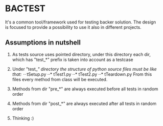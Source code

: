 # BACTEST

It's a common tool/framework used for testing backer solution. The design is focused to provide a possibility
to use it also in different projects.


## Assumptions in nutshell
1. As tests source uses pointed directory, under this directory each dir, which has "test_*" prefix is taken
into account as a testcase 
2. Under "test_*" directory the structure of python source files must be like that:
⋅⋅* tSetup.py
⋅⋅* tTest1.py
⋅⋅* tTest2.py
⋅⋅* tTeardown.py
From this files every method from class will be executed.

3. Methods from dir "pre_*" are always executed before all tests in random order
4. Methods from dir "post_*" are always executed after all tests in random order  
5. Thinking :)